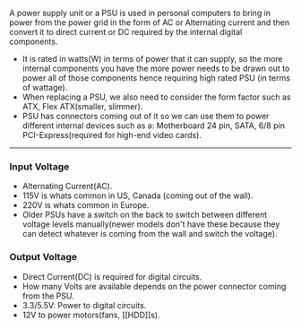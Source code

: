
A power supply unit or a PSU is used in personal computers to bring in power from the power grid in the form of AC or Alternating current and then convert it to direct current or DC required by the internal digital components.

- It is rated in watts(W) in terms of power that it can supply, so the more internal components you have the more power needs to be drawn out to power all of those components hence requiring high rated PSU (in terms of wattage).
- When replacing a PSU, we also need to consider the form factor such as ATX, Flex ATX(smaller, slimmer).
- PSU has connectors coming out of it so we can use them to power different internal devices such as a: Motherboard 24 pin, SATA, 6/8 pin PCI-Express(required for high-end video cards).

---

### Input Voltage

- Alternating Current(AC).
- 115V is whats common in US, Canada (coming out of the wall).
- 220V is whats common in Europe.
- Older PSUs have a switch on the back to switch between different voltage levels manually(newer models don't have these because they can detect whatever is coming from the wall and switch the voltage).

### Output Voltage

- Direct Current(DC) is required for digital circuits.
- How many Volts are available depends on the power connector coming from the PSU.
- 3.3/5.5V: Power to digital circuits.
- 12V to power motors(fans, [[HDD]]s).
